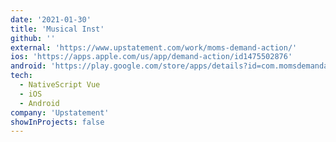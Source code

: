 ```yaml
---
date: '2021-01-30'
title: 'Musical Inst'
github: ''
external: 'https://www.upstatement.com/work/moms-demand-action/'
ios: 'https://apps.apple.com/us/app/demand-action/id1475502876'
android: 'https://play.google.com/store/apps/details?id=com.momsdemandaction.app'
tech:
  - NativeScript Vue
  - iOS
  - Android
company: 'Upstatement'
showInProjects: false
---
```

